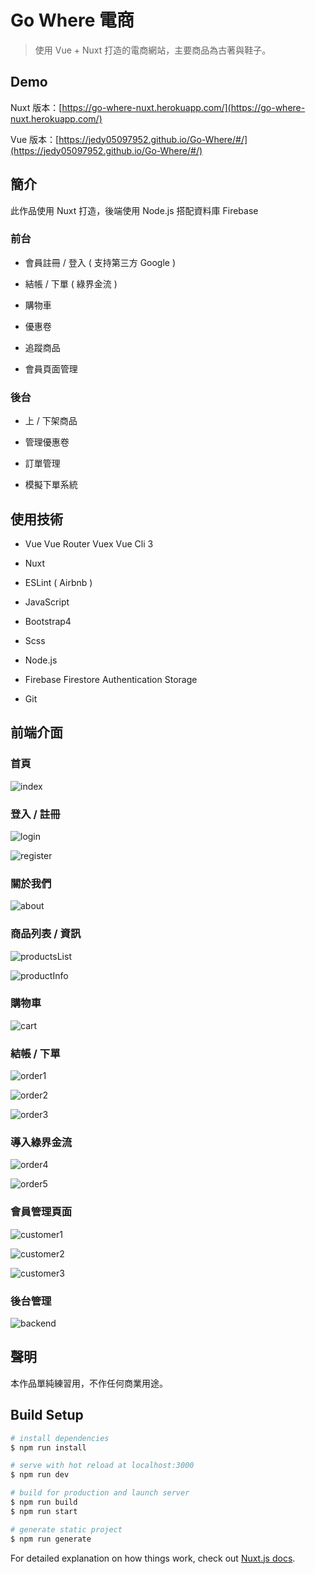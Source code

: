 # Go Where 電商

> 使用 Vue + Nuxt 打造的電商網站，主要商品為古著與鞋子。

## Demo

Nuxt 版本：[https://go-where-nuxt.herokuapp.com/](https://go-where-nuxt.herokuapp.com/)

Vue 版本：[https://jedy05097952.github.io/Go-Where/#/](https://jedy05097952.github.io/Go-Where/#/)

## 簡介

此作品使用 Nuxt 打造，後端使用 Node.js 搭配資料庫 Firebase

### 前台

* 會員註冊 / 登入 ( 支持第三方 Google )

* 結帳 / 下單 ( 綠界金流 )

* 購物車

* 優惠卷

* 追蹤商品

* 會員頁面管理

### 後台

* 上 / 下架商品

* 管理優惠卷

* 訂單管理

* 模擬下單系統

## 使用技術

* Vue
  Vue Router
  Vuex
  Vue Cli 3

* Nuxt

* ESLint ( Airbnb )

* JavaScript

* Bootstrap4

* Scss

* Node.js

* Firebase
  Firestore
  Authentication
  Storage

* Git

## 前端介面

### 首頁

![index](https://user-images.githubusercontent.com/50637947/73634886-31f26380-469d-11ea-8878-b4ef73224cbb.png)

### 登入 / 註冊

![login](https://user-images.githubusercontent.com/50637947/73634910-3c146200-469d-11ea-8a87-73e854a29c6b.png)

![register](https://user-images.githubusercontent.com/50637947/73634943-551d1300-469d-11ea-8612-13fdf0eb5352.png)

### 關於我們

![about](https://user-images.githubusercontent.com/50637947/73635153-d5437880-469d-11ea-887a-c7c989232c4d.png)

### 商品列表 / 資訊

![productsList](https://user-images.githubusercontent.com/50637947/73634989-6f56f100-469d-11ea-9840-33de4cdd2490.png)

![productInfo](https://user-images.githubusercontent.com/50637947/73634991-7120b480-469d-11ea-9c01-b842e3bf7602.png)

### 購物車

![cart](https://user-images.githubusercontent.com/50637947/73634995-72ea7800-469d-11ea-8f1e-a3b3e3af25b0.png)

### 結帳 / 下單

![order1](https://user-images.githubusercontent.com/50637947/73634999-75e56880-469d-11ea-93f6-1fa9c7fa233b.png)

![order2](https://user-images.githubusercontent.com/50637947/73635002-77af2c00-469d-11ea-91b6-2e6bf3b04331.png)

![order3](https://user-images.githubusercontent.com/50637947/73635003-78e05900-469d-11ea-8951-b5925f5b60ee.png)

### 導入綠界金流

![order4](https://user-images.githubusercontent.com/50637947/73635004-7a118600-469d-11ea-9961-3a4222e8ff2c.png)

![order5](https://user-images.githubusercontent.com/50637947/73635006-7b42b300-469d-11ea-9b91-921ef2557aa6.png)

### 會員管理頁面

![customer1](https://user-images.githubusercontent.com/50637947/73635007-7c73e000-469d-11ea-9e77-1caa308d0ce4.png)

![customer2](https://user-images.githubusercontent.com/50637947/73635009-7da50d00-469d-11ea-9fb7-f7a50e4f4aef.png)

![customer3](https://user-images.githubusercontent.com/50637947/73635012-7f6ed080-469d-11ea-952f-e850cd654710.png)

### 後台管理

![backend](https://user-images.githubusercontent.com/50637947/73635015-80076700-469d-11ea-9bff-e2bcd49fc2c8.png)

## 聲明
本作品單純練習用，不作任何商業用途。

## Build Setup

```bash
# install dependencies
$ npm run install

# serve with hot reload at localhost:3000
$ npm run dev

# build for production and launch server
$ npm run build
$ npm run start

# generate static project
$ npm run generate
```

For detailed explanation on how things work, check out [Nuxt.js docs](https://nuxtjs.org).
